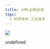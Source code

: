 ```yaml
---
title: cURL必知必会
tags:
  - 科学技术-工业技术
---
```


![](https://wfqqreader-1252317822.image.myqcloud.com/cover/990/29971990/s_29971990.jpg)

undefined